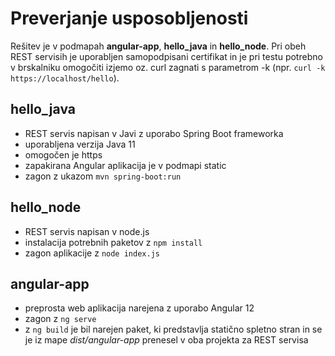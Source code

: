 # Preverjanje usposobljenosti
Rešitev je v podmapah **angular-app**, **hello_java** in **hello_node**. 
Pri obeh REST servisih je uporabljen samopodpisani certifikat in je pri testu potrebno v brskalniku omogočiti izjemo oz. curl zagnati s parametrom -k (npr. `curl -k https://localhost/hello`).

## hello_java
 - REST servis napisan v Javi z uporabo Spring Boot frameworka
 - uporabljena verzija Java 11
 - omogočen je https
 - zapakirana Angular aplikacija je v podmapi static
 - zagon z ukazom `mvn spring-boot:run`

## hello_node
 - REST servis napisan v node.js
 - instalacija potrebnih paketov z `npm install`
 - zagon aplikacije z `node index.js`

## angular-app
- preprosta web aplikacija narejena z uporabo Angular 12
- zagon z `ng serve`
- z `ng build` je bil narejen paket, ki predstavlja statično spletno stran in se je iz mape *dist/angular-app* prenesel v oba projekta za REST servisa
